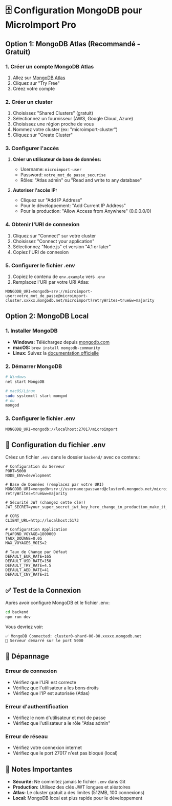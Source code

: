 # 🗄️ Configuration MongoDB pour MicroImport Pro

## Option 1: MongoDB Atlas (Recommandé - Gratuit)

### 1. Créer un compte MongoDB Atlas
1. Allez sur [MongoDB Atlas](https://www.mongodb.com/atlas)
2. Cliquez sur "Try Free"
3. Créez votre compte

### 2. Créer un cluster
1. Choisissez "Shared Clusters" (gratuit)
2. Sélectionnez un fournisseur (AWS, Google Cloud, Azure)
3. Choisissez une région proche de vous
4. Nommez votre cluster (ex: "microimport-cluster")
5. Cliquez sur "Create Cluster"

### 3. Configurer l'accès
1. **Créer un utilisateur de base de données:**
   - Username: `microimport-user`
   - Password: `votre_mot_de_passe_securise`
   - Rôles: "Atlas admin" ou "Read and write to any database"

2. **Autoriser l'accès IP:**
   - Cliquez sur "Add IP Address"
   - Pour le développement: "Add Current IP Address"
   - Pour la production: "Allow Access from Anywhere" (0.0.0.0/0)

### 4. Obtenir l'URI de connexion
1. Cliquez sur "Connect" sur votre cluster
2. Choisissez "Connect your application"
3. Sélectionnez "Node.js" et version "4.1 or later"
4. Copiez l'URI de connexion

### 5. Configurer le fichier .env
1. Copiez le contenu de `env.example` vers `.env`
2. Remplacez l'URI par votre URI Atlas:

```env
MONGODB_URI=mongodb+srv://microimport-user:votre_mot_de_passe@microimport-cluster.xxxxx.mongodb.net/microimport?retryWrites=true&w=majority
```

## Option 2: MongoDB Local

### 1. Installer MongoDB
- **Windows:** Téléchargez depuis [mongodb.com](https://www.mongodb.com/try/download/community)
- **macOS:** `brew install mongodb-community`
- **Linux:** Suivez la [documentation officielle](https://docs.mongodb.com/manual/installation/)

### 2. Démarrer MongoDB
```bash
# Windows
net start MongoDB

# macOS/Linux
sudo systemctl start mongod
# ou
mongod
```

### 3. Configurer le fichier .env
```env
MONGODB_URI=mongodb://localhost:27017/microimport
```

## 🔧 Configuration du fichier .env

Créez un fichier `.env` dans le dossier `backend/` avec ce contenu:

```env
# Configuration du Serveur
PORT=5000
NODE_ENV=development

# Base de Données (remplacez par votre URI)
MONGODB_URI=mongodb+srv://username:password@cluster0.mongodb.net/microimport?retryWrites=true&w=majority

# Sécurité JWT (changez cette clé!)
JWT_SECRET=your_super_secret_jwt_key_here_change_in_production_make_it_long_and_random

# CORS
CLIENT_URL=http://localhost:5173

# Configuration Application
PLAFOND_VOYAGE=1800000
TAUX_DOUANE=0.05
MAX_VOYAGES_MOIS=2

# Taux de Change par Défaut
DEFAULT_EUR_RATE=165
DEFAULT_USD_RATE=150
DEFAULT_TRY_RATE=4.5
DEFAULT_AED_RATE=41
DEFAULT_CNY_RATE=21
```

## ✅ Test de la Connexion

Après avoir configuré MongoDB et le fichier .env:

```bash
cd backend
npm run dev
```

Vous devriez voir:
```
✅ MongoDB Connected: cluster0-shard-00-00.xxxxx.mongodb.net
🚀 Serveur démarré sur le port 5000
```

## 🚨 Dépannage

### Erreur de connexion
- Vérifiez que l'URI est correcte
- Vérifiez que l'utilisateur a les bons droits
- Vérifiez que l'IP est autorisée (Atlas)

### Erreur d'authentification
- Vérifiez le nom d'utilisateur et mot de passe
- Vérifiez que l'utilisateur a le rôle "Atlas admin"

### Erreur de réseau
- Vérifiez votre connexion internet
- Vérifiez que le port 27017 n'est pas bloqué (local)

## 📝 Notes Importantes

- **Sécurité:** Ne commitez jamais le fichier `.env` dans Git
- **Production:** Utilisez des clés JWT longues et aléatoires
- **Atlas:** Le cluster gratuit a des limites (512MB, 100 connexions)
- **Local:** MongoDB local est plus rapide pour le développement
